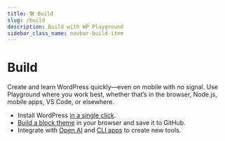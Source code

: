 ```yaml
---
title: 🛠️ Build
slug: /build
description: Build with WP Playground
sidebar_class_name: navbar-build-item
---
```


# Build

Create and learn WordPress quickly—even on mobile with no signal. Use Playground where you work best, whether that’s in the browser, Node.js, mobile apps, VS Code, or elsewhere.

-   Install WordPress [in a single click](./10-development-environments.md).
-   [Build a block theme](https://youtu.be/gKrij8V3nK0?si=Jz7Dhe3RvxUMl9Cn&t=2488) in your browser and save it to GitHub.
-   Integrate with [Open AI](https://make.wordpress.org/polyglots/2023/05/08/translate-live-updates-to-the-translation-playground/) and [CLI apps](https://wordpress.github.io/wordpress-playground/local-development/php-wasm-node) to create new tools.
